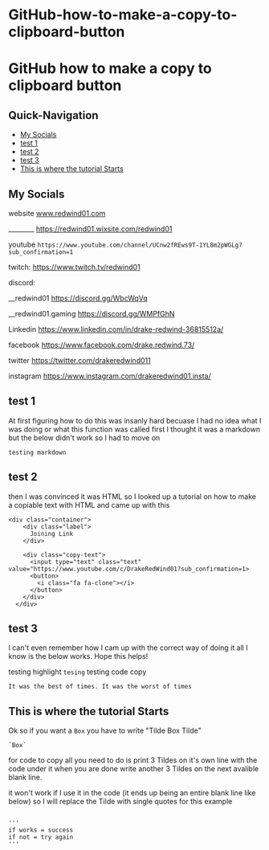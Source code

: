 # GitHub-how-to-make-a-copy-to-clipboard-button
# GitHub how to make a copy to clipboard button



## Quick-Navigation

- [My Socials](#My-Socials)
- [test 1](#test-1)
- [test 2](#test-2)
- [test 3](#test-3)
- [This is where the tutorial Starts](#This-is-where-the-tutorial-Starts)



## My Socials

website 		        www.redwind01.com 

________                        https://redwind01.wixsite.com/redwind01

youtube 		       ```https://www.youtube.com/channel/UCnw2fREws9T-1YL8m2pWGLg?sub_confirmation=1```

twitch:                 https://www.twitch.tv/redwind01

discord: 		

__redwind01 	        https://discord.gg/WbcWqVq

__redwind01.gaming   	https://discord.gg/WMPfGhN

Linkedin 		        https://www.linkedin.com/in/drake-redwind-36815512a/

facebook 		        https://www.facebook.com/drake.redwind.73/

twitter 			    https://twitter.com/drakeredwind011

instagram               https://www.instagram.com/drakeredwind01.insta/




## test 1
At first figuring how to do this was insanly hard becuase I had no idea what I was doing or what this function was called first I thought it was a markdown but the below didn't work so I had to move on
```
testing markdown 
```

## test 2
then I was convinced it was HTML so I looked up a tutorial on how to make a copiable text with HTML and came up with this

```
<div class="container">
    <div class="label">
      Joining Link
    </div>
  
    <div class="copy-text">
      <input type="text" class="text" value="https://www.youtube.com/c/DrakeRedWind01?sub_confirmation=1>
      <button>
        <i class="fa fa-clone"></i>
      </button>
    </div>
  </div>
```
## test 3
I can't even remember how I cam up with the correct way of doing it all I know is the below works.
Hope this helps!




testing highlight `tesing`
testing code copy
```
It was the best of times. It was the worst of times
```

## This is where the tutorial Starts
Ok so if you want a `Box` you have to write "Tilde Box Tilde" 
```
`Box`
```

for code to copy all you need to do is print 3 Tildes on it's own line with the code under it when you are done write another 3 Tildes on the next avalible blank line.

it won't work if I use it in the code (it ends up being an entire blank line like below) so I will replace the Tilde with single quotes for this example
```
```
```
'''
if works = success
if not = try again
'''
```





